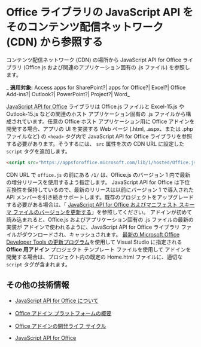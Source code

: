 
# Office ライブラリの JavaScript API をそのコンテンツ配信ネットワーク (CDN) から参照する
コンテンツ配信ネットワーク (CDN) の場所から JavaScript API for Office ライブラリ (Office.js および関連のアプリケーション固有の .js ファイル) を参照します。

 _ **適用対象:** Access apps for SharePoint?| apps for Office?| Excel?| Office Add-ins?| Outlook?| PowerPoint?| Project?| Word_

[JavaScript API for Office](http://msdn.microsoft.com/library/b27e70c3-d87d-4d27-85e0-103996273298%28Office.15%29.aspx) ライブラリは Office.js ファイルと Excel-15.js や Outlook-15.js などの関連のホスト アプリケーション固有の .js ファイルから構成されています。任意の Office ホスト アプリケーション用に Office アドインを開発する場合、アプリの UI を実装する Web ページ (.html, .aspx、または .php ファイルなど) の `<head>` タグ内で JavaScript API for Office ライブラリを参照する必要があります。そうするには、 `src` 属性を次の CDN URL に設定した `script` タグを追加します。



```HTML
<script src="https://appsforoffice.microsoft.com/lib/1/hosted/Office.js" type="text/javascript"></script>
```

CDN URL で  `office.js` の前にある `/1/` は、Office.js のバージョン 1 内で最新の増分リリースを使用するよう指定します。 JavaScript API for Office は下位互換性を保持しているので、最新のリリースは以前にバージョン 1 で導入された API メンバーを引き続きサポートします。既存のプロジェクトをアップグレードする必要がある場合は、「 [JavaScript API for Office およびマニフェスト スキーマ ファイルのバージョンを更新する](../docs/develop/update-your-javascript-api-for-office-and-manifest-schema-version.md)」を参照してください。
アドインが初めて読み込まれると、Office.js およびアプリケーション固有の .js ファイルの最新の実装が アドインで使われるように、JavaScript API for Office ライブラリ ファイルがダウンロードされ、キャッシュされます。
[最新の Microsoft Office Developer Tools の更新プログラム](https://www.visualstudio.com/features/office-tools-vs)を使用して Visual Studio に指定される  **Office 用アドイン** プロジェクト テンプレート ファイルを使用して アドインを開発する場合は、プロジェクト内の既定の Home.html ファイルに、適切な `script` タグが含まれます。

## その他の技術情報



- [JavaScript API for Office について](../develop/understanding-the-javascript-api-for-office.md)
    
- [Office アドイン プラットフォームの概要](../../docs/develop/privacy-and-security.md)
    
- [Office アドインの開発ライフ サイクル](../../docs/design/add-in-development-lifecycle.md)
    
- [JavaScript API for Office](http://msdn.microsoft.com/library/b27e70c3-d87d-4d27-85e0-103996273298%28Office.15%29.aspx)
    
